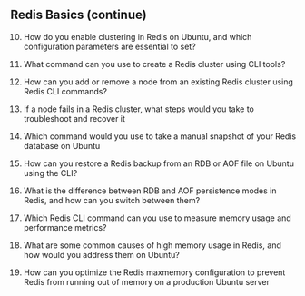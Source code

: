 ## Redis Basics (continue)

10. How do you enable clustering in Redis on Ubuntu, and which configuration parameters are 
essential to set?

11. What command can you use to create a Redis cluster using CLI tools?

12. How can you add or remove a node from an existing Redis cluster using Redis CLI 
commands?

13. If a node fails in a Redis cluster, what steps would you take to troubleshoot and recover it

14. Which command would you use to take a manual snapshot of your Redis database on 
Ubuntu

15. How can you restore a Redis backup from an RDB or AOF file on Ubuntu using the CLI?

16. What is the difference between RDB and AOF persistence modes in Redis, and how can you 
switch between them?

17. Which Redis CLI command can you use to measure memory usage and performance 
metrics?

18. What are some common causes of high memory usage in Redis, and how would you 
address them on Ubuntu?

19. How can you optimize the Redis maxmemory configuration to prevent Redis from running 
out of memory on a production Ubuntu server


